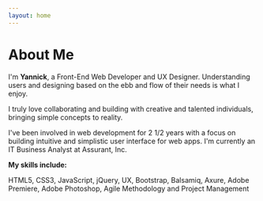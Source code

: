 ```yaml
---
layout: home
---
```

# About Me

I'm **Yannick**, a Front-End Web Developer and UX Designer. Understanding users and designing based on the ebb and flow of their needs is what I enjoy.

I truly love collaborating and building with creative and talented individuals, bringing simple concepts to reality.  

I've been involved in web development for 2 1/2 years with a focus on building intuitive and simplistic user interface for web apps. I'm currently an IT Business Analyst at Assurant, Inc.

**My skills include:**

HTML5, CSS3, JavaScript, jQuery, UX, Bootstrap, Balsamiq, Axure, Adobe Premiere, Adobe Photoshop, Agile Methodology and Project Management
